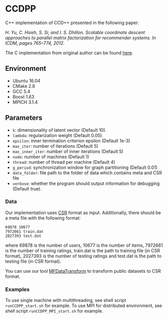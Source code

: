 # CCDPP
C++ implementation of CCD++ presented in the following paper: 

*H. Yu, C. Hsieh, S. Si, and I. S. Dhillon. Scalable coordinate descent approaches to parallel matrix factorization for recommender systems. In ICDM, pages 765–774, 2012.*

The C implementation from original author can be found [here](http://www.cs.utexas.edu/~rofuyu/libpmf/).
 
## Environment

- Ubuntu 16.04
- CMake 2.8
- GCC 5.4
- Boost 1.63 
- MPICH 3.1.4

## Parameters
- `k`: dimensionality of latent vector (Default 10).
- `lambda`: regularization weight (Default 0.05).
- `epsilon`: inner termination criterion epsilon (Default 1e-3)
- `max_iter`: number of iterations (Default 5)
- `max_inner_iter`: number of inner iterations (Default 5)
- `node`: number of machines (Default 1)
- `thread`: number of thread per machine (Default 4)
- `g_period`: synchronization window for graph partitioning (Default 0.01)
- `data_folder`: file path to the folder of data which contains meta and CSR file
- `verbose`: whether the program should output information for debugging (Default true).

### Data
Our implementation uses [CSR](https://en.wikipedia.org/wiki/Sparse_matrix#Compressed_sparse_row_.28CSR.2C_CRS_or_Yale_format.29) format as input. Additionally, there should be a meta file with the following format:
```
69878 10677
7972661 train.dat
2027393 test.dat
```
where 69878 is the number of users, 10677 is the number of items, 7972661 is the number of training ratings, train.dat is the path to training file (in CSR format), 2027393 is the number of testing ratings and test.dat is the path to testing file (in CSR format).

You can use our tool [MFDataTransform](https://github.com/Hui-Li/MFDataTransform) to transform public datasets to CSR format.
 
### Examples

To use single machine with multithreading, see shell script `runCCDPP_start.sh` for example. To use MPI for distributed environment, see shell script `runCCDPP_MPI_start.sh` for example.